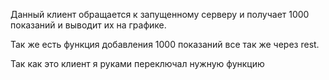 Данный клиент обращается к запущенному серверу и получает 1000 показаний и выводит их на графике.

Так же есть функция добавления 1000 показаний все так же через rest.

Так как это клиент я руками переключал нужную функцию